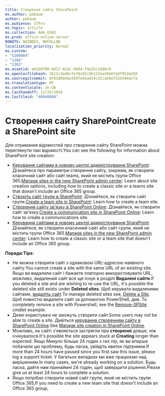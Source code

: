 ```yaml
---
title: Створення сайту SharePoint
ms.author: pebaum
author: pebaum
ms.audience: ITPro
ms.topic: article
ms.collection: Adm_O365
ms.prod: office-online-server
ROBOTS: NOINDEX, NOFOLLOW
localization_priority: Normal
ms.custom:
- "5200004"
- "1386"
- "2303"
ms.assetid: e62b9f80-b017-42dc-9464-f4e32c19d6c9
ms.openlocfilehash: 2611c3ed9cfe78c82c9b123ea26b6fe8f951b458
ms.sourcegitcommit: 0f0186044a3597e42ad14c32ca58e7224344dcfa
ms.translationtype: MT
ms.contentlocale: uk-UA
ms.lasthandoff: 12/15/2019
ms.locfileid: "40049898"
---
```

# <a name="create-a-sharepoint-site"></a><span data-ttu-id="30f13-102">Створення сайту SharePoint</span><span class="sxs-lookup"><span data-stu-id="30f13-102">Create a SharePoint site</span></span>

<span data-ttu-id="30f13-103">Для отримання відомостей про створення сайту SharePoint можна переглянути такі відомості:</span><span class="sxs-lookup"><span data-stu-id="30f13-103">You can see the following for information about SharePoint site creation:</span></span>
- <span data-ttu-id="30f13-104">[Керування сайтами в новому центрі адміністрування SharePoint](https://docs.microsoft.com/sharepoint/manage-site-creation): Дізнайтеся про параметри створення сайту, зокрема, як створити класичний сайт або сайт teams, який не містить групи Office 365.</span><span class="sxs-lookup"><span data-stu-id="30f13-104">[Manage sites in the new SharePoint admin center](https://docs.microsoft.com/sharepoint/manage-site-creation): Learn about site creation options, including how to create a classic site or a teams site that doesn't include an Office 365 group.</span></span>
- <span data-ttu-id="30f13-105">[Створіть сайт групи в SharePoint](https://support.office.com/article/create-a-team-site-in-sharepoint-ef10c1e7-15f3-42a3-98aa-b5972711777d): Дізнайтеся, як створити сайт групи.</span><span class="sxs-lookup"><span data-stu-id="30f13-105">[Create a team site in SharePoint](https://support.office.com/article/create-a-team-site-in-sharepoint-ef10c1e7-15f3-42a3-98aa-b5972711777d): Learn how to create a team site.</span></span>
- <span data-ttu-id="30f13-106">[Створення сайту зв'язку в SharePoint Online](https://support.office.com/article/7fb44b20-a72f-4d2c-9173-fc8f59ba50eb): Дізнайтеся, як створити сайт зв'язку.</span><span class="sxs-lookup"><span data-stu-id="30f13-106">[Create a communication site in SharePoint Online](https://support.office.com/article/7fb44b20-a72f-4d2c-9173-fc8f59ba50eb): Learn how to create a communications site.</span></span>
- <span data-ttu-id="30f13-107">[Керування сайтами в новому центрі адміністрування SharePoint](https://docs.microsoft.com/sharepoint/manage-sites-in-new-admin-center#create-a-site): Дізнайтеся, як створити класичний сайт або сайт групи, який не містить групи Office 365.</span><span class="sxs-lookup"><span data-stu-id="30f13-107">[Manage sites in the new SharePoint admin center](https://docs.microsoft.com/sharepoint/manage-sites-in-new-admin-center#create-a-site):  Learn how to create a classic site or a team site that doesn't include an Office 365 group.</span></span>


  
<span data-ttu-id="30f13-108">**Поради:**</span><span class="sxs-lookup"><span data-stu-id="30f13-108">**Tips:**</span></span>
- <span data-ttu-id="30f13-109">Не можна створити сайт з однаковою URL-адресою наявного сайту.</span><span class="sxs-lookup"><span data-stu-id="30f13-109">You cannot create a site with the same URL of an existing site.</span></span> <span data-ttu-id="30f13-110">Якщо ви видалили сайт і бажаєте повторно використовувати URL, можливо, видалений сайт все ще існує в розділі **Видалені сайти**.</span><span class="sxs-lookup"><span data-stu-id="30f13-110">If you deleted a site and are wishing to re-use the URL, it's possible the deleted site still exists under **Deleted sites**.</span></span> <span data-ttu-id="30f13-111">Щоб керувати видаленими сайтами, [видаліть сайт](https://docs.microsoft.com/sharepoint/manage-sites-in-new-admin-center#delete-a-site).</span><span class="sxs-lookup"><span data-stu-id="30f13-111">To manage deleted sites see, [Delete a Site](https://docs.microsoft.com/sharepoint/manage-sites-in-new-admin-center#delete-a-site).</span></span> <span data-ttu-id="30f13-112">Щоб повністю видалити сайт за допомогою PowerShell, див. [](https://docs.microsoft.com/sharepoint/manage-sites-in-new-admin-center#delete-a-site)</span><span class="sxs-lookup"><span data-stu-id="30f13-112">To completely remove a site with Powershell, see the [Remove-SPSite](https://docs.microsoft.com/sharepoint/manage-sites-in-new-admin-center#delete-a-site) cmdlet example.</span></span>
- <span data-ttu-id="30f13-113">Деякі користувачі не зможуть створити сайт.</span><span class="sxs-lookup"><span data-stu-id="30f13-113">Some users may not be able to create a site.</span></span> <span data-ttu-id="30f13-114">Дивіться [керування створенням сайту в SharePoint Online](https://docs.microsoft.com/sharepoint/manage-site-creation).</span><span class="sxs-lookup"><span data-stu-id="30f13-114">See [Manage site creation in SharePoint Online](https://docs.microsoft.com/sharepoint/manage-site-creation).</span></span>
- <span data-ttu-id="30f13-115">Можливо, на сайті з'являється застрягли при **створенні** довше, ніж очікувалося.</span><span class="sxs-lookup"><span data-stu-id="30f13-115">It's possible the site appears stuck at **Creating** longer than expected.</span></span> <span data-ttu-id="30f13-116">Якщо Минуло більше 24 годин з тих пір, як ви вперше побачили цю проблему, будь ласка, увійдіть квиток підтримки.</span><span class="sxs-lookup"><span data-stu-id="30f13-116">If more than 24 hours have passed since you first saw this issue, please log a support ticket.</span></span> <span data-ttu-id="30f13-117">У багатьох випадках ми вже працюємо над вирішенням.</span><span class="sxs-lookup"><span data-stu-id="30f13-117">In many cases, we're already working on a solution.</span></span> <span data-ttu-id="30f13-118">Будь ласка, дайте нам принаймні 24 годин, щоб завершити рішення.</span><span class="sxs-lookup"><span data-stu-id="30f13-118">Please give us at least 24 hours to complete a solution.</span></span>
- <span data-ttu-id="30f13-119">Якщо потрібно створити новий сайт групи, який не містить групи Office 365,</span><span class="sxs-lookup"><span data-stu-id="30f13-119">If you need to create a new team site that doesn't include an Office 365 group,</span></span> 


